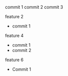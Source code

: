 commit 1
commit 2
commit 3

feature 2

- commit 1

feature 4

- commit 1
- commit 2

feature 6

- Commit 1
